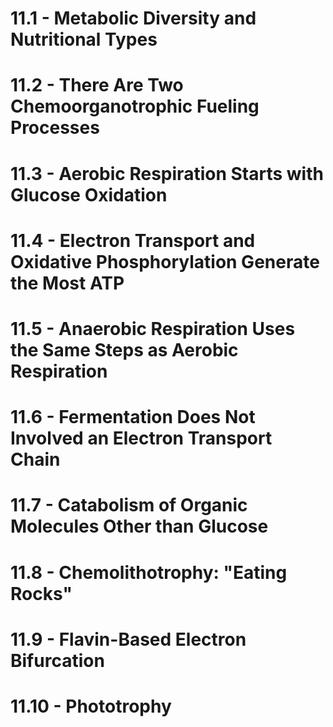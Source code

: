 # 11.1 - Metabolic Diversity and Nutritional Types
# 11.2 - There Are Two Chemoorganotrophic Fueling Processes
# 11.3 - Aerobic Respiration Starts with Glucose Oxidation
# 11.4 - Electron Transport and Oxidative Phosphorylation Generate the Most ATP
# 11.5 - Anaerobic Respiration Uses the Same Steps as Aerobic Respiration
# 11.6 - Fermentation Does Not Involved an Electron Transport Chain
# 11.7 - Catabolism of Organic Molecules Other than Glucose
# 11.8 - Chemolithotrophy: "Eating Rocks"
# 11.9 - Flavin-Based Electron Bifurcation
# 11.10 - Phototrophy